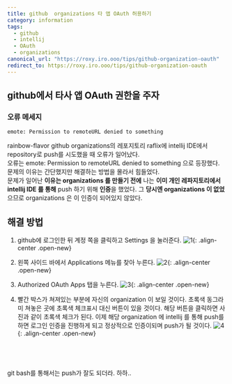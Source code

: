 ```yaml
---
title: github  organizations 타 앱 OAuth 허용하기
category: information
tags:
  - github
  - intellij
  - OAuth
  - organizations
canonical_url: "https://roxy.iro.ooo/tips/github-organization-oauth"
redirect_to: https://roxy.iro.ooo/tips/github-organization-oauth
---
```


## github에서 타사 앱 OAuth 권한을 주자

### 오류 메세지

```
emote: Permission to remoteURL denied to something
```

rainbow-flavor github organizations의 레포지토리 raflix에 intellij IDE에서 repository로 push를 시도했을 때 오류가 일어났다.  
오류는 emote: Permission to remoteURL denied to something 으로 등장했다. 문제의 이유는 간단했지만 해결하는 방법을 몰라서 힘들었다.  
문제가 일어난 **이유는 organizations 를 만들기 전에** 나는 **이미 개인 레파지토리에서 intellij IDE 를 통해** push 하기 위해 **인증**을 했었다. 그 **당시엔 organizations 이 없었**으므로 organizations 은 이 인증이 되어있지 않았다.
<br>

## 해결 방법

1. github에 로그인한 뒤 계정 쪽을 클릭하고 Settings 을 눌러준다.
   ![1]({{site.url}}{{site.baseurl}}/assets/images/2021-03-02/1.png){: .align-center .open-new}

2. 왼쪽 사이드 바에서 Applications 메뉴를 찾아 누른다.
   ![2]({{site.url}}{{site.baseurl}}/assets/images/2021-03-02/2.png){: .align-center .open-new}

3. Authorized OAuth Apps 탭을 누른다.
   ![3]({{site.url}}{{site.baseurl}}/assets/images/2021-03-02/3.png){: .align-center .open-new}

4. 빨간 박스가 쳐져있는 부분에 자신의 organization 이 보일 것이다. 초록색 동그라미 쳐놓은 곳에 초록색 체크표시 대신 버튼이 있을 것이다. 해당 버튼을 클릭하면 사진과 같이 초록색 체크가 된다. 이제 해당 organization 에 intellij 를 통해 push를 하면 로그인 인증을 진행하게 되고 정상적으로 인증이되며 push가 될 것이다.
   ![4]({{site.url}}{{site.baseurl}}/assets/images/2021-03-02/4.png){: .align-center .open-new}

## <br>

git bash를 통해서는 push가 잘도 되더라. 하하..
